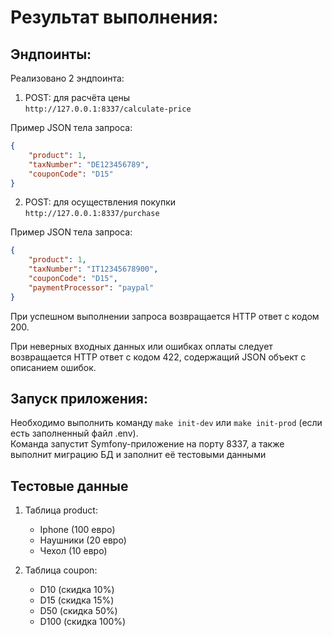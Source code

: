# Результат выполнения:

## Эндпоинты:
Реализовано 2 эндпоинта:
    
1. POST: для расчёта цены\
`http://127.0.0.1:8337/calculate-price`

Пример JSON тела запроса:
```json
{
    "product": 1,
    "taxNumber": "DE123456789",
    "couponCode": "D15"
}
```


2. POST: для осуществления покупки\
`http://127.0.0.1:8337/purchase`

Пример JSON тела запроса:
```json
{
    "product": 1,
    "taxNumber": "IT12345678900",
    "couponCode": "D15",
    "paymentProcessor": "paypal"
}
```

При успешном выполнении запроса возвращается HTTP ответ с кодом 200.

При неверных входных данных или ошибках оплаты следует возвращается HTTP ответ с кодом 422, содержащий JSON объект с описанием ошибок.

## Запуск приложения:
Необходимо выполнить команду `make init-dev` или `make init-prod` (если есть заполненный файл .env).\
Команда запустит Symfony-приложение на порту 8337, а также выполнит миграцию БД и заполнит её тестовыми данными

## Тестовые данные
1. Таблица product:
    - Iphone (100 евро)
    - Наушники (20 евро)
    - Чехол (10 евро)


2. Таблица coupon:
    - D10 (скидка 10%)
    - D15 (скидка 15%)
    - D50 (скидка 50%)
    - D100 (скидка 100%)
